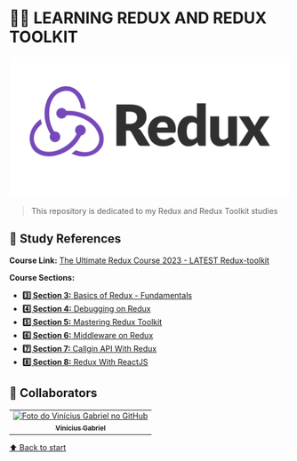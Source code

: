 # 👨‍🎓 LEARNING REDUX AND REDUX TOOLKIT
[![Redux](./docs/redux-logo.png)](https://redux.js.org/)

> This repository is dedicated to my Redux and Redux Toolkit studies

## 📖 Study References

**Course Link:** [The Ultimate Redux Course 2023 - LATEST Redux-toolkit](https://www.udemy.com/course/the-ultimate-redux-course-state-management-library/)

**Course Sections:**

* [**3️⃣ Section 3:** Basics of Redux - Fundamentals](/sections-code/section3/)
* [**4️⃣ Section 4:** Debugging on Redux](/sections-code/section4/)
* [**5️⃣ Section 5:** Mastering Redux Toolkit](/sections-code/section5/)
* [**6️⃣ Section 6:** Middleware on Redux](/sections-code/section6/)
* [**7️⃣ Section 7:** Callgin API With Redux](/sections-code/section7/)
* [**8️⃣ Section 8:** Redux With ReactJS](/sections-code/section8/)

## 🤝 Collaborators

<table>
  <tr>
    <td align="center">
      <a href="#">
        <img src="https://avatars3.githubusercontent.com/u/94920663" width="100px;" alt="Foto do Vinícius Gabriel no GitHub"/><br>
        <sub>
          <b>Vinícius Gabriel</b>
        </sub>
      </a>
    </td>
  </tr>
</table>

[⬆ Back to start](#-learning-docker)<br>
